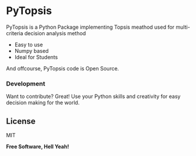 # PyTopsis


PyTopsis is a Python Package implementing Topsis meathod used for multi-criteria decision analysis method
  - Easy to use
  - Numpy based
  - Ideal for Students

And offcourse, PyTopsis code is Open Source.

### Development

Want to contribute? Great!
Use your Python skills and creativity for easy decision making for the world.

License
----

MIT


**Free Software, Hell Yeah!**
